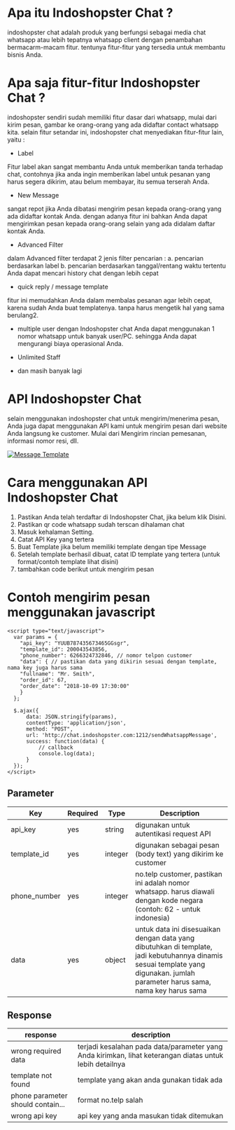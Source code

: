 # Apa itu Indoshopster Chat ?
indoshopster chat adalah produk yang berfungsi sebagai media chat whatsapp atau lebih tepatnya whatsapp client dengan penambahan bermacarm-macam fitur. tentunya fitur-fitur yang tersedia untuk membantu bisnis Anda.

# Apa saja fitur-fitur Indoshopster Chat ?
indoshopster sendiri sudah memiliki fitur dasar dari whatsapp, mulai dari kirim pesan, gambar ke orang-orang yang ada didaftar contact whatsapp kita. selain fitur setandar ini, indoshopster chat menyediakan fitur-fitur lain, yaitu :

- Label

Fitur label akan sangat membantu Anda untuk memberikan tanda terhadap chat, contohnya jika anda ingin memberikan label untuk pesanan yang harus segera dikirim, atau belum membayar, itu semua terserah Anda.


- New Message

sangat repot jika Anda dibatasi mengirim pesan kepada orang-orang yang ada didaftar kontak Anda. dengan adanya fitur ini bahkan Anda dapat mengirimkan pesan kepada orang-orang selain yang ada didalam daftar kontak Anda.


- Advanced Filter

dalam Advanced filter terdapat 2 jenis filter pencarian :
a. pencarian berdasarkan label
b. pencarian berdasarkan tanggal/rentang waktu tertentu
Anda dapat mencari history chat dengan lebih cepat


- quick reply / message template

fitur ini memudahkan Anda dalam membalas pesanan agar lebih cepat, karena sudah Anda buat templatenya. tanpa harus mengetik hal yang sama berulang2.


- multiple user
dengan Indoshopster chat Anda dapat menggunakan 1 nomor whatsapp untuk banyak user/PC. sehingga Anda dapat mengurangi biaya operasional Anda.

- Unlimited Staff
- dan masih banyak lagi

# API Indoshopster Chat
selain menggunakan indoshopster chat untuk mengirim/menerima pesan, Anda juga dapat menggunakan API kami untuk mengirim pesan dari website Anda langsung ke customer. Mulai dari Mengirim rincian pemesanan, informasi nomor resi, dll.

[![Message Template](https://i.imgur.com/zB7qCAA.png "Message Template")](https://i.imgur.com/zB7qCAA.png "Message Template")

# Cara menggunakan API Indoshopster Chat
1. Pastikan Anda telah terdaftar di Indoshopster Chat, jika belum klik Disini.
2. Pastikan qr code whatsapp sudah terscan dihalaman chat
3. Masuk kehalaman Setting.
4. Catat API Key yang tertera
5. Buat Template jika belum memiliki template dengan tipe Message
6. Setelah template berhasil dibuat, catat ID template yang tertera (untuk format/contoh template lihat disini)
7. tambahkan code berikut untuk mengirim pesan

# Contoh mengirim pesan menggunakan javascript
```
<script type="text/javascript">
  var params = {
    "api_key": "YUUB787435673465GGsgr", 
    "template_id": 200043543856, 
    "phone_number": 6266324732846, // nomor telpon customer
    "data": { // pastikan data yang dikirin sesuai dengan template, nama key juga harus sama
	"fullname": "Mr. Smith", 
	"order_id": 67,
	"order_date": "2018-10-09 17:30:00"
    }
  };
  
  $.ajax({
      data: JSON.stringify(params),
      contentType: 'application/json',
      method: "POST",
      url: 'http://chat.indoshopster.com:1212/sendWhatsappMessage',                      
      success: function(data) {
      	  // callback
          console.log(data);
      }
  });
</script>
```

## Parameter
| Key  |  Required | Type  | Description  |
| ------------ | ------------ | ------------ | ------------ |
|  api_key |  yes | string  |  digunakan untuk autentikasi request API |
|  template_id | yes  | integer  | digunakan sebagai pesan (body text) yang dikirim ke customer  |
| phone_number  | yes  | integer  | no.telp customer, pastikan ini adalah nomor whatsapp. harus diawali dengan kode negara (contoh: 62 - untuk indonesia)  |
| data  |  yes | object  |  untuk data ini disesuaikan dengan data yang dibutuhkan di template, jadi kebutuhannya dinamis sesuai template yang digunakan. jumlah parameter harus sama, nama key harus sama |


## Response
|  response  |  description  |
| ------------ | ------------ |
|  wrong required data  |  terjadi kesalahan pada data/parameter yang Anda kirimkan, lihat keterangan diatas untuk lebih detailnya  |
|  template not found  |  template yang akan anda gunakan tidak ada  |
|  phone parameter should contain...  |  format no.telp salah  |
|  wrong api key  |  api key yang anda masukan tidak ditemukan  |



